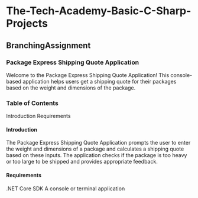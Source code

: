 # The-Tech-Academy-Basic-C-Sharp-Projects
## BranchingAssignment
### Package Express Shipping Quote Application
Welcome to the Package Express Shipping Quote Application! This console-based application helps users get a shipping quote for their packages based on the weight and dimensions of the package.

### Table of Contents
Introduction
Requirements

#### Introduction
The Package Express Shipping Quote Application prompts the user to enter the weight and dimensions of a package and calculates a shipping quote based on these inputs. The application checks if the package is too heavy or too large to be shipped and provides appropriate feedback.

#### Requirements
.NET Core SDK
A console or terminal application
